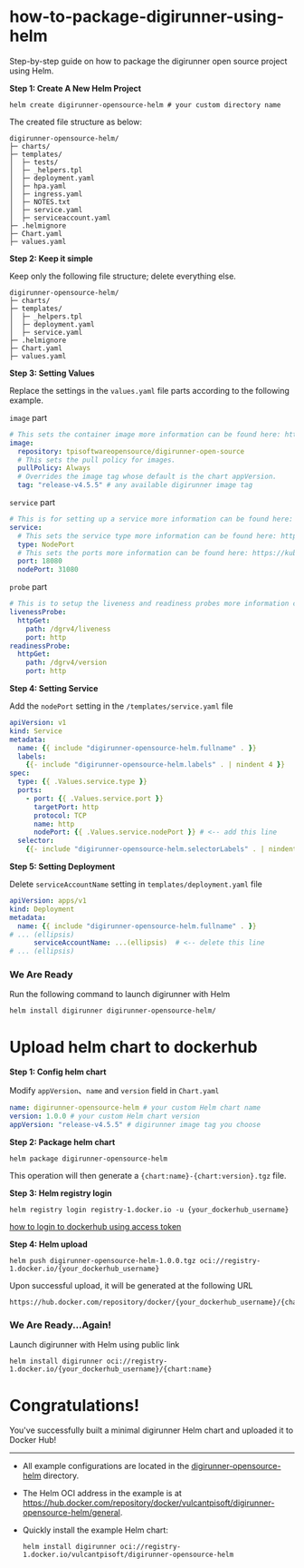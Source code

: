 # how-to-package-digirunner-using-helm
Step-by-step guide on how to package the digirunner open source project using Helm.

**Step 1: Create A New Helm Project**

```shell
helm create digirunner-opensource-helm # your custom directory name
```

The created file structure as below:

```
digirunner-opensource-helm/
├─ charts/
├─ templates/
│  ├─ tests/
│  ├─ _helpers.tpl
│  ├─ deployment.yaml
│  ├─ hpa.yaml
│  ├─ ingress.yaml
│  ├─ NOTES.txt
│  ├─ service.yaml
│  ├─ serviceaccount.yaml
├─ .helmignore
├─ Chart.yaml
├─ values.yaml
```

**Step 2: Keep it simple**

Keep only the following file structure; delete everything else.

```
digirunner-opensource-helm/
├─ charts/
├─ templates/
│  ├─ _helpers.tpl
│  ├─ deployment.yaml
│  ├─ service.yaml
├─ .helmignore
├─ Chart.yaml
├─ values.yaml
```

**Step 3: Setting Values**

Replace the settings in the `values.yaml` file parts according to the following example.

`image` part

```yaml
# This sets the container image more information can be found here: https://kubernetes.io/docs/concepts/containers/images/
image:
  repository: tpisoftwareopensource/digirunner-open-source
  # This sets the pull policy for images.
  pullPolicy: Always
  # Overrides the image tag whose default is the chart appVersion.
  tag: "release-v4.5.5" # any available digirunner image tag
```

`service` part
```yaml
# This is for setting up a service more information can be found here: https://kubernetes.io/docs/concepts/services-networking/service/
service:
  # This sets the service type more information can be found here: https://kubernetes.io/docs/concepts/services-networking/service/#publishing-services-service-types
  type: NodePort
  # This sets the ports more information can be found here: https://kubernetes.io/docs/concepts/services-networking/service/#field-spec-ports
  port: 18080
  nodePort: 31080
```

`probe` part
```yaml
# This is to setup the liveness and readiness probes more information can be found here: https://kubernetes.io/docs/tasks/configure-pod-container/configure-liveness-readiness-startup-probes/
livenessProbe:
  httpGet:
    path: /dgrv4/liveness
    port: http
readinessProbe:
  httpGet:
    path: /dgrv4/version
    port: http
```

**Step 4: Setting Service**

Add the `nodePort` setting in the `/templates/service.yaml` file

```yaml
apiVersion: v1
kind: Service
metadata:
  name: {{ include "digirunner-opensource-helm.fullname" . }}
  labels:
    {{- include "digirunner-opensource-helm.labels" . | nindent 4 }}
spec:
  type: {{ .Values.service.type }}
  ports:
    - port: {{ .Values.service.port }}
      targetPort: http
      protocol: TCP
      name: http
      nodePort: {{ .Values.service.nodePort }} # <-- add this line
  selector:
    {{- include "digirunner-opensource-helm.selectorLabels" . | nindent 4 }}
```

**Step 5: Setting Deployment**

Delete `serviceAccountName` setting in `templates/deployment.yaml` file


```yaml
apiVersion: apps/v1
kind: Deployment
metadata:
  name: {{ include "digirunner-opensource-helm.fullname" . }}
# ... (ellipsis)
      serviceAccountName: ...(ellipsis)  # <-- delete this line
# ... (ellipsis)
```

### We Are Ready

Run the following command to launch digirunner with Helm

```shell
helm install digirunner digirunner-opensource-helm/
```

# Upload helm chart to dockerhub

**Step 1: Config helm chart**

Modify `appVersion`、`name` and `version` field in `Chart.yaml`

```yaml
name: digirunner-opensource-helm # your custom Helm chart name
version: 1.0.0 # your custom Helm chart version
appVersion: "release-v4.5.5" # digirunner image tag you choose
```

**Step 2: Package helm chart**

```shell
helm package digirunner-opensource-helm
```

This operation will then generate a `{chart:name}-{chart:version}.tgz` file.

**Step 3: Helm registry login**

```shell
helm registry login registry-1.docker.io -u {your_dockerhub_username}
```

[how to login to dockerhub using access token](https://docs.docker.com/security/for-developers/access-tokens/)

**Step 4: Helm upload**

```shell
helm push digirunner-opensource-helm-1.0.0.tgz oci://registry-1.docker.io/{your_dockerhub_username}
```

Upon successful upload, it will be generated at the following URL
```
https://hub.docker.com/repository/docker/{your_dockerhub_username}/{chart:name}/general
```

### We Are Ready...Again!

Launch digirunner with Helm using public link

```shell
helm install digirunner oci://registry-1.docker.io/{your_dockerhub_username}/{chart:name}
```

# Congratulations! 

You've successfully built a minimal digirunner Helm chart and uploaded it to Docker Hub!

---

- All example configurations are located in the [digirunner-opensource-helm](./digirunner-opensource-helm) directory.

- The Helm OCI address in the example is at https://hub.docker.com/repository/docker/vulcantpisoft/digirunner-opensource-helm/general.

- Quickly install the example Helm chart:

    ```shell
    helm install digirunner oci://registry-1.docker.io/vulcantpisoft/digirunner-opensource-helm
    ```